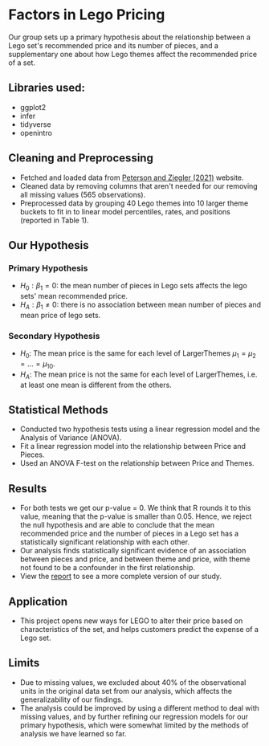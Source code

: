 # Factors in Lego Pricing
Our group sets up a primary hypothesis about the relationship between a Lego set's recommended price and its number of pieces, and a supplementary one about how Lego themes affect the recommended price of a set.
## Libraries used:
- ggplot2
- infer
- tidyverse
- openintro
## Cleaning and Preprocessing
- Fetched and loaded data from [Peterson and Ziegler (2021)](https://www.tandfonline.com/doi/full/10.1080/26939169.2021.1946450) website.
- Cleaned data by
removing columns that aren't needed for our 
removing all missing values (565 observations).
- Preprocessed data by
grouping 40 Lego themes into 10 larger theme buckets to fit in to linear model
percentiles, rates, and positions (reported in Table 1).
## Our Hypothesis
### Primary Hypothesis
- $H_0: \beta_1 = 0$: the mean number of pieces in Lego sets affects the lego sets' mean recommended price.
- $H_A: \beta_1 \neq 0$: there is no association between mean number of pieces and mean price of lego sets.
### Secondary Hypothesis
- $H_0$: The mean price is the same for each level of LargerThemes $\mu_1 = \mu_2 = ... = \mu_{10}$.
- $H_A$: The mean price is not the same for each level of LargerThemes, i.e. at least one mean is different from the others.
## Statistical Methods
- Conducted two hypothesis tests using a linear regression model and the Analysis of Variance (ANOVA).
- Fit a linear regression model into the relationship between Price and Pieces.
- Used an ANOVA F-test on the relationship between Price and Themes.
## Results
- For both tests we get our p-value = 0. We think that R rounds it to this value, meaning that the p-value is smaller than 0.05. Hence, we reject the null hypothesis and are able to conclude that the mean recommended price and the number of pieces in a Lego set has a statistically significant relationship with each other.
- Our analysis finds statistically significant evidence of an association between pieces and price, and between theme and price, with theme not found to be a confounder in the first relationship.
- View the [report](https://github.com/lpham-creator/Factor-in-Lego-Pricing/blob/main/group-L-report.pdf) to see a more complete version of our study.
## Application
- This project opens new ways for LEGO to alter their price based on characteristics of the set, and helps customers predict the expense of a Lego set.
## Limits
- Due to missing values, we excluded about 40% of the observational units in the original data set from our analysis, which affects the generalizability of our findings.
- The analysis could be improved by using a different method to deal with missing values, and by further refining our regression models for our primary hypothesis, which were somewhat limited by the methods of analysis we have learned so far.
